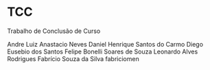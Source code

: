 # TCC
Trabalho de Conclusão de Curso

Andre Luiz Anastacio Neves
Daniel Henrique Santos do Carmo 
Diego Eusebio dos Santos
Felipe Bonelli Soares de Souza
Leonardo Alves Rodrigues
Fabrício Souza da Silva
fabriciomen